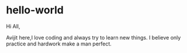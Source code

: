 # hello-world
Hi All,

Avijit here,I love coding and always try to learn new things.
I believe only practice and hardwork make a man perfect.
